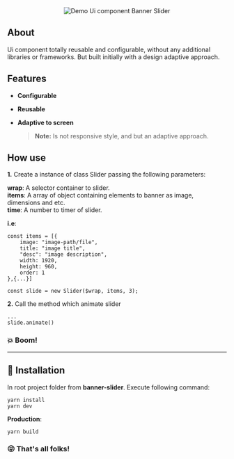 <div align="center">
    <img src="src/assets/demo.2.gif" title="Demo Ui component Banner Slider" alt="Demo Ui component Banner Slider">
</div>

## About

Ui component totally reusable and configurable, without any additional libraries or frameworks. But built initially with a design adaptive approach. 
## Features

* __Configurable__
* __Reusable__
* __Adaptive to screen__  

    > **Note:** Is not responsive style, and but an adaptive approach.

## How use

__1.__ Create a instance of class Slider passing the following parameters:

__wrap__: A selector container to slider.  
__items__: A array of object containing elements to banner as image, dimensions and etc.  
__time__: A number to timer of slider.  

**i.e**:

```
const items = [{
    image: "image-path/file",
    title: "image title",
    "desc": "image description",
    width: 1920,
    height: 960,
    order: 1
},{...}]

const slide = new Slider($wrap, items, 3);
```


__2.__ Call the method which animate slider

```
...
slide.animate()
```

### :boom: Boom!

---
## :rocket: Installation

In root project folder from **banner-slider**. Execute following command:

```
yarn install
yarn dev
```

__Production__:

```
yarn build
``` 

### :stuck_out_tongue_winking_eye: That's all folks!